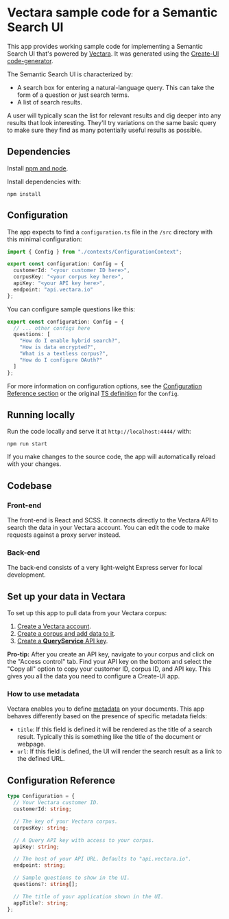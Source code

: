 # Vectara sample code for a Semantic Search UI

This app provides working sample code for implementing a Semantic Search UI that's powered by [Vectara](https://vectara.com/). It was generated using the [Create-UI code-generator](https://github.com/vectara/create-ui).

The Semantic Search UI is characterized by:

- A search box for entering a natural-language query. This can take the form of a question or just search terms.
- A list of search results.

A user will typically scan the list for relevant results and dig deeper into any results that look interesting. They'll try variations on the same basic query to make sure they find as many potentially useful results as possible.

## Dependencies

Install [npm and node](https://nodejs.org/en/download).

Install dependencies with:

```
npm install
```

## Configuration

The app expects to find a `configuration.ts` file in the `/src` directory with this minimal configuration:

```ts
import { Config } from "./contexts/ConfigurationContext";

export const configuration: Config = {
  customerId: "<your customer ID here>",
  corpusKey: "<your corpus key here>",
  apiKey: "<your API key here>",
  endpoint: "api.vectara.io"
};
```

You can configure sample questions like this:

```ts
export const configuration: Config = {
  // ... other configs here
  questions: [
    "How do I enable hybrid search?",
    "How is data encrypted?",
    "What is a textless corpus?",
    "How do I configure OAuth?"
  ]
};
```

For more information on configuration options, see the [Configuration Reference section](#configuration-reference) or the original [TS definition](./src/contexts/ConfigurationContext.tsx) for the `Config`.

## Running locally

Run the code locally and serve it at `http://localhost:4444/` with:

```
npm run start
```

If you make changes to the source code, the app will automatically reload with your changes.

## Codebase

### Front-end

The front-end is React and SCSS. It connects directly to the Vectara API to search the data in your Vectara account. You can edit the code to make requests against a proxy server instead.

### Back-end

The back-end consists of a very light-weight Express server for local development.

## Set up your data in Vectara

To set up this app to pull data from your Vectara corpus:

1. [Create a Vectara account](https://console.vectara.com/signup).
2. [Create a corpus and add data to it](https://docs.vectara.com/docs/console-ui/creating-a-corpus).
3. [Create a **QueryService** API key](https://docs.vectara.com/docs/console-ui/manage-api-access#create-an-api-key).

**Pro-tip:** After you create an API key, navigate to your corpus and click on the "Access control" tab. Find your API key on the bottom and select the "Copy all" option to copy your customer ID, corpus ID, and API key. This gives you all the data you need to configure a Create-UI app.

### How to use metadata

Vectara enables you to define [metadata](https://docs.vectara.com/docs/learn/document-data-structuring#metadata) on your documents. This app behaves differently based on the presence of specific metadata fields:

- `title`: If this field is defined it will be rendered as the title of a search result. Typically this is something like the title of the document or webpage.
- `url`: If this field is defined, the UI will render the search result as a link to the defined URL.

## Configuration Reference

```ts
type Configuration = {
  // Your Vectara customer ID.
  customerId: string;

  // The key of your Vectara corpus.
  corpusKey: string;

  // A Query API key with access to your corpus.
  apiKey: string;

  // The host of your API URL. Defaults to "api.vectara.io".
  endpoint: string;

  // Sample questions to show in the UI.
  questions?: string[];

  // The title of your application shown in the UI.
  appTitle?: string;
};
```
